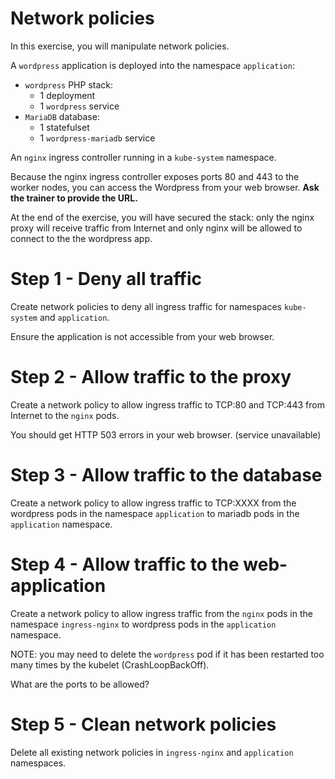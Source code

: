 # Network policies

In this exercise, you will manipulate network policies.

A `wordpress` application is deployed into the namespace `application`:
* `wordpress` PHP stack:
  * 1 deployment
  * 1 `wordpress` service
* `MariaDB` database:
  * 1 statefulset
  * 1 `wordpress-mariadb` service 

An `nginx` ingress controller running in a `kube-system` namespace.

Because the nginx ingress controller exposes ports 80 and 443 to the worker nodes, you can access the Wordpress from your web browser. **Ask the trainer to provide the URL.**

At the end of the exercise, you will have secured the stack: only the nginx proxy will receive traffic from Internet and only nginx will be allowed to connect to the the wordpress app.

# Step 1 - Deny all traffic

Create network policies to deny all ingress traffic for namespaces `kube-system` and `application`.

Ensure the application is not accessible from your web browser.
# Step 2 - Allow traffic to the proxy

Create a network policy to allow ingress traffic to TCP:80 and TCP:443 from Internet to the `nginx` pods.

You should get HTTP 503 errors in your web browser. (service unavailable)

# Step 3 - Allow traffic to the database

Create a network policy to allow ingress traffic to TCP:XXXX from the wordpress pods in the namespace `application` to mariadb pods in the `application` namespace.
# Step 4 - Allow traffic to the web-application

Create a network policy to allow ingress traffic from the `nginx` pods in the namespace `ingress-nginx` to wordpress pods in the `application` namespace.

NOTE: you may need to delete the `wordpress` pod if it has been restarted too many times by the kubelet (CrashLoopBackOff).

What are the ports to be allowed?

# Step 5 - Clean network policies

Delete all existing network policies in `ingress-nginx` and `application` namespaces.
